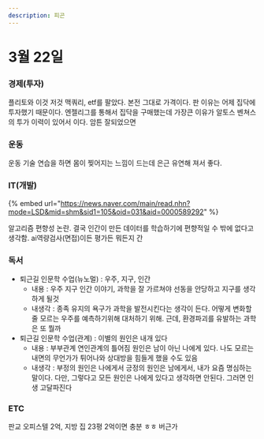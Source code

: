 ```yaml
---
description: 피곤
---
```


# 3월 22일

### 경제\(투자\)

플리토와 이것 저것 맥쿼리, etf를 팔았다. 본전 그대로 가격이다. 판 이유는 어제 집닥에 투자했기 때문이다. 엔젤리그를 통해서 집닥을 구매했는데 가장큰 이유가 알토스 벤쳐스의 투가 이력이 있어서 이다. 암튼 잘되었으면

### 운동

 운동 기술 연습을 하면 몸이 찢어지는 느낌이 드는데 은근 유연해 져서 좋다.

### IT\(개발\)

{% embed url="https://news.naver.com/main/read.nhn?mode=LSD&mid=shm&sid1=105&oid=031&aid=0000589292" %}

알고리즘 편향성 논란. 결국 인간이 만든 데이터를 학습하기에 편향적일 수 밖에 없다고 생각함. ai역량검사\(면접\)이든 평가든 뭐든지 간

### 독서

* 퇴근길 인문학 수업\(뉴노멀\) : 우주, 지구, 인간
  * 내용 : 우주 지구 인간 이야기, 과학을 잘 가르쳐야 선동을 안당하고 지구를 생각하게 될것
  * 내생각 : 종족 유지의 욕구가 과학을 발전시킨다는 생각이 든다. 어떻게 변화할 줄 모르는 우주를 예측하기위해 대처하기 위해. 근데, 환경파괴를 유발하는 과학은 또 뭘까
* 퇴근길 인문학 수업\(관계\) : 이별의 원인은 내개 있다
  * 내용 : 부부관계 연인관계의 틀어짐 원인은 남이 아닌 나에게 있다. 나도 모르는 내면의 무언가가 튀어나와 상대방을 힘들게 했을 수도 있음
  * 내생각 : 부정의 원인은 나에게서 긍정의 원인은 남에게서, 내가 요즘 명심하는 말이다. 다만, 그렇다고 모든 원인은 나에게 있다고 생각하면 안된다. 그러면 인생 고달파진다

### ETC

  판교 오피스텔 2억, 지방 집 23평 2억이면 충분 ㅎㅎ  버근가    

